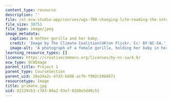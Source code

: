 ```yaml
---
content_type: resource
description: ''
file: /ol-ocw-studio-app/courses/wgs-700-changing-life-reading-the-intersections-of-gender-race-biology-and-literature-spring-2017/82239cb3c78388a293e78260e5d40c51_primate.jpg
file_size: 38751
file_type: image/jpeg
image_metadata:
  caption: A mother gorilla and her baby.
  credit: 'Image by The Climate Coalition(UK)on Flickr. Cc: BY-NC-SA.'
  image-alt: 'A photograph of a female gorilla, holding her baby in her arms. '
learning_resource_types: []
license: https://creativecommons.org/licenses/by-nc-sa/4.0/
ocw_type: OCWImage
parent_title: Project 1
parent_type: CourseSection
parent_uid: 18a24a2c-47d3-bd88-acfb-f992c59b8871
resourcetype: Image
title: primate.jpg
uid: 82239cb3-c783-88a2-93e7-8260e5d40c51
---
```

